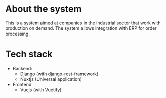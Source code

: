 # About the system
This is a system aimed at companies in the industrial sector that work with production on demand. 
The system allows integration with ERP for order processing.

# Tech stack
* Backend: 
  - Django (with django-rest-framework)
  - Nuxtjs (Universal application)
* Frontend
  - Vuejs (with Vuetify)

